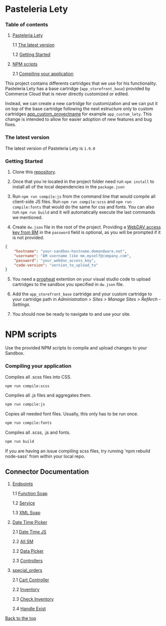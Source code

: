 <a name="Top"></a>
# Pasteleria Lety #

### Table of contents ###

1. [Pasteleria Lety](#pasteleria-lety)  

    1.1 [The latest version](#the-latest-version)  

    1.2 [Getting Started](#getting-started)  

2. [NPM scripts](#npm-scripts)
    
    2.1 [Compiling your application](#compiling-your-application)
    
This project contains differents cartridges that we use for his functionality. 
Pasteleria Lety has a base cartridge (`app_storefront_base`) provided by Commerce Cloud that is never directly customized or edited.

Instead, we can create a new cartridge for customization and we can put it on top of the base cartridge following the next estructure only to custom cartridges [app_custom_proyectname]() for example `app_custom_lety`. 
This change is intended to allow for easier adoption of new features and bug fixes.

### The latest version ###

The latest version of Pasteleria Lety is `1.9.0`

### Getting Started ###

1. Clone this [repository](https://github.com/PuntoCommerce/CielitoLindo).

2. Once that you´re located in the project folder need run `npm install` to install all of the local dependencies in the `package.json`

3. Run `npm run compile:js` from the command line that would compile all client-side JS files. Run `npm run compile:scss` and `npm run compile:fonts` that would do the same for css and fonts.
You can also run `npm run build` and it will automatically execute the last commands we mentioned.

4. Create `dw.json` file in the root of the project. Providing a [WebDAV access key from BM](https://documentation.b2c.commercecloud.salesforce.com/DOC1/index.jsp?topic=%2Fcom.demandware.dochelp%2Fcontent%2Fb2c_commerce%2Ftopics%2Fadmin%2Fb2c_access_keys_for_business_manager.html) 
in the `password` field is optional, as you will be prompted if it is not provided.
```json
{
    "hostname": "your-sandbox-hostname.demandware.net",
    "username": "AM username like me.myself@company.com",
    "password": "your_webdav_access_key",
    "code-version": "version_to_upload_to"
}
```

5. You need a [propheat](https://marketplace.visualstudio.com/items?itemName=SqrTT.prophet) extention on your visual studio code to 
upload cartridges to the sandbox you specified in `dw.json` file.

6. Add the `app_storefront_base` cartridge and your custom cartridge to your cartridge path in _Administration >  Sites >  Manage Sites > RefArch - Settings_.

7. You should now be ready to navigate to and use your site.

# NPM scripts #
Use the provided NPM scripts to compile and upload changes to your Sandbox.

### Compiling your application ###

Compiles all .scss files into CSS.
~~~bash
npm run compile:scss
~~~

Compiles all .js files and aggregates them.
~~~bash
npm run compile:js
~~~

Copies all needed font files. Usually, this only has to be run once.
~~~bash
npm run compile:fonts
~~~

Compiles all .scss, .js and fonts.
~~~bash
npm run build
~~~

If you are having an issue compiling scss files, try running 'npm rebuild node-sass' from within your local repo.
## Connector Documentation ##

1. [Endpoints](docs/endpoints.md)

    1.1 [Function Soap](docs/endpoints.md#function-soap)
    
    1.2 [Service](docs/endpoints.md#service)

    1.3 [XML Soap](docs/endpoints.md#xml-soap)

2. [Date Time Picker](docs/date_time_picker.md)

    2.1 [Date Time JS](docs/date_time_picker.md#date-time-js)

    2.2 [All SM](docs/date_time_picker.md#all-sm)
    
    2.2 [Data Picker](docs/date_time_picker.md#data-picker)

    2.3 [Controllers](docs/date_time_picker.md#controllers)

3. [special_orders](docs/special_orders.md)

    2.1 [Cart Controller](docs/special_orders.md#cart-controller)

    2.2 [Inventory](docs/special_orders.md#inventory)

    2.3 [Check Inventory](docs/special_orders.md#check-inventory)

    2.4 [Handle Exist](docs/special_orders.md#handle-exist)

[Back to the top](#Top)